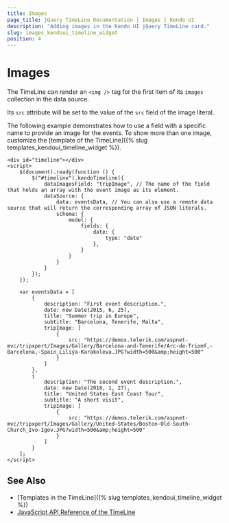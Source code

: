```yaml
---
title: Images
page_title: jQuery TimeLine Documentation | Images | Kendo UI
description: "Adding images in the Kendo UI jQuery TimeLine card."
slug: images_kendoui_timeline_widget
position: 4
---
```


# Images

The TimeLine can render an `<img />` tag for the first item of its `images` collection in the data source.

Its `src` attribute will be set to the value of the `src` field of the image literal.

The following example demonstrates how to use a field with a specific name to provide an image for the events. To show more than one image, customize the [template of the TimeLine]({% slug templates_kendoui_timeline_widget %}).

```
<div id="timeline"></div>
<script>
    $(document).ready(function () {
        $("#timeline").kendoTimeline({
            dataImagesField: "tripImage", // The name of the field that holds an array with the event image as its element.
            dataSource: {
                data: eventsData, // You can also use a remote data source that will return the corresponding array of JSON literals.
                schema: {
                    model: {
                        fields: {
                            date: {
                                type: "date"
                            },
                        }
                    }
                }
            }
        });
    });

    var eventsData = [
        {
            description: "First event description.",
            date: new Date(2015, 6, 25),
            title: "Summer trip in Europe",
            subtitle: "Barcelona, Tenerife, Malta",
            tripImage: [
                {
                    src: "https://demos.telerik.com/aspnet-mvc/tripxpert/Images/Gallery/Barcelona-and-Tenerife/Arc-de-Triomf,-Barcelona,-Spain_Liliya-Karakoleva.JPG?width=500&amp;height=500"
                }
            ]
        },
        {
            description: "The second event description.",
            date: new Date(2018, 1, 27),
            title: "United States East Coast Tour",
            subtitle: "A short visit",
            tripImage: [
                {
                    src: "https://demos.telerik.com/aspnet-mvc/tripxpert/Images/Gallery/United-States/Boston-Old-South-Church_Ivo-Igov.JPG?width=500&amp;height=500"
                }
            ]
        }
    ];
</script>
```

## See Also

* [Templates in the TimeLine]({% slug templates_kendoui_timeline_widget %})
* [JavaScript API Reference of the TimeLine](/api/javascript/ui/timeline)
